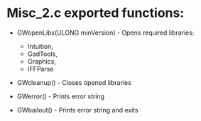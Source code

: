 # Misc_2.c exported functions:

- GWopenLibs(ULONG minVersion) - Opens required libraries:
	- Intuition,
	- GadTools,
	- Graphics,
	- IFFParse

- GWcleanup() - Closes opened libraries
- GWerror() - Prints error string
- GWbailout() - Prints error string and exits
